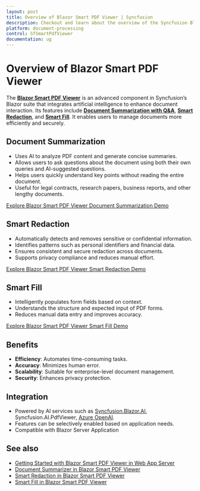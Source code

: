 ```yaml
---
layout: post
title: Overview of Blazor Smart PDF Viewer | Syncfusion
description: Checkout and learn about the overview of the Syncfusion Blazor Smart PDF Viewer and explore more useful details.
platform: document-processing
control: SfSmartPdfViewer
documentation: ug
---
```

# Overview of Blazor Smart PDF Viewer

The **[Blazor Smart PDF Viewer](https://help.syncfusion.com//cr/blazor/Syncfusion.Blazor.SmartPdfViewer.html)** is an advanced component in Syncfusion’s Blazor suite that integrates artificial intelligence to enhance document interaction. Its features include [**Document Summarization with Q&A**](./document-summarizer), [**Smart Redaction**](./smart-redaction), and [**Smart Fill**](./smart-fill). It enables users to manage documents more efficiently and securely.

## Document Summarization

* Uses AI to analyze PDF content and generate concise summaries.
* Allows users to ask questions about the document using both their own queries and AI-suggested questions.
* Helps users quickly understand key points without reading the entire document.
* Useful for legal contracts, research papers, business reports, and other lengthy documents.

[Explore Blazor Smart PDF Viewer Document Summarization Demo](https://document.syncfusion.com/demos/pdf-viewer/blazor-server/smart-pdf-viewer/summarizer?theme=fluent2)

## Smart Redaction

* Automatically detects and removes sensitive or confidential information.
* Identifies patterns such as personal identifiers and financial data.
* Ensures consistent and secure redaction across documents.
* Supports privacy compliance and reduces manual effort.

[Explore Blazor Smart PDF Viewer Smart Redaction Demo](https://document.syncfusion.com/demos/pdf-viewer/blazor-server/smart-pdf-viewer/smartredact?theme=fluent2)

## Smart Fill

* Intelligently populates form fields based on context.
* Understands the structure and expected input of PDF forms.
* Reduces manual data entry and improves accuracy.

[Explore Blazor Smart PDF Viewer Smart Fill Demo](https://document.syncfusion.com/demos/pdf-viewer/blazor-server/smart-pdf-viewer/smartfill?theme=fluent2)

## Benefits

* **Efficiency**: Automates time-consuming tasks.
* **Accuracy**: Minimizes human error.
* **Scalability**: Suitable for enterprise-level document management.
* **Security**: Enhances privacy protection.

## Integration

* Powered by AI services such as [Syncfusion.Blazor.AI](https://www.nuget.org/packages/Syncfusion.Blazor.AI), Syncfusion.AI.PdfViewer, [Azure OpenAI](https://learn.microsoft.com/en-us/azure/ai-foundry/openai/how-to/create-resource?pivots=web-portal).
* Features can be selectively enabled based on application needs.
* Compatible with Blazor Server Application

## See also

* [Getting Started with Blazor Smart PDF Viewer in Web App Server](./getting-started/web-app)
* [Document Summarizer in Blazor Smart PDF Viewer](./document-summarizer)
* [Smart Redaction in Blazor Smart PDF Viewer](./smart-redaction)
* [Smart Fill in Blazor Smart PDF Viewer](./smart-fill)
